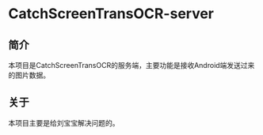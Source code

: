 # CatchScreenTransOCR-server
## 简介
本项目是CatchScreenTransOCR的服务端，主要功能是接收Android端发送过来的图片数据。
## 关于
本项目主要是给刘宝宝解决问题的。
